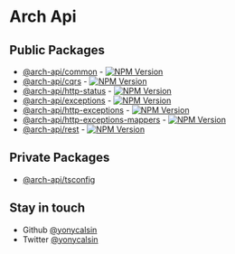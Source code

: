 # Arch Api

## Public Packages

- [@arch-api/common](https://github.com/yonycalsin/arch-api/tree/main/packages/common) - [![NPM Version](https://img.shields.io/npm/v/@arch-api/common)](https://www.npmjs.com/package/@arch-api/common)
- [@arch-api/cqrs](https://github.com/yonycalsin/arch-api/tree/main/packages/cqrs) - [![NPM Version](https://img.shields.io/npm/v/@arch-api/cqrs)](https://www.npmjs.com/package/@arch-api/cqrs)
- [@arch-api/http-status](https://github.com/yonycalsin/arch-api/tree/main/packages/http-status) - [![NPM Version](https://img.shields.io/npm/v/@arch-api/http-status)](https://www.npmjs.com/package/@arch-api/http-status)
- [@arch-api/exceptions](https://github.com/yonycalsin/arch-api/tree/main/packages/exceptions) - [![NPM Version](https://img.shields.io/npm/v/@arch-api/exceptions)](https://www.npmjs.com/package/@arch-api/exceptions)
- [@arch-api/http-exceptions](https://github.com/yonycalsin/arch-api/tree/main/packages/http-exceptions) - [![NPM Version](https://img.shields.io/npm/v/@arch-api/http-exceptions)](https://www.npmjs.com/package/@arch-api/http-exceptions)
- [@arch-api/http-exceptions-mappers](https://github.com/yonycalsin/arch-api/tree/main/packages/http-exceptions-mappers) - [![NPM Version](https://img.shields.io/npm/v/@arch-api/http-exceptions-mappers)](https://www.npmjs.com/package/@arch-api/http-exceptions-mappers)
- [@arch-api/rest](https://github.com/yonycalsin/arch-api/tree/main/packages/rest) - [![NPM Version](https://img.shields.io/npm/v/@arch-api/rest)](https://www.npmjs.com/package/@arch-api/rest)

## Private Packages

- [@arch-api/tsconfig](https://github.com/yonycalsin/arch-api/tree/main/packages/tsconfig)

## Stay in touch

- Github [@yonycalsin](https://github.com/yonycalsin)
- Twitter [@yonycalsin](https://twitter.com/yonycalsin)
